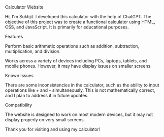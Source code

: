 Calculator Website

Hi, I'm Sukhjit. I developed this calculator with the help of ChatGPT. The objective of this project was to create a functional calculator using HTML, CSS, and JavaScript. It is primarily for educational purposes.

Features

Perform basic arithmetic operations such as addition, subtraction, multiplication, and division.

Works across a variety of devices including PCs, laptops, tablets, and mobile phones. However, it may have display issues on smaller screens.


Known Issues

There are some inconsistencies in the calculator, such as the ability to input operations like + and - simultaneously. This is not mathematically correct, and I plan to address it in future updates.

Compatibility

The website is designed to work on most modern devices, but it may not display properly on very small screens.

Thank you for visiting and using my calculator!

